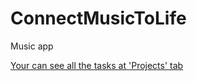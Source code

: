 # ConnectMusicToLife
Music app

 [Your can see all the tasks at 'Projects' tab](https://github.com/tndart/ConnectMusicToLife/projects)

